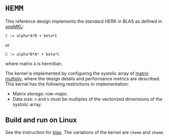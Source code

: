 # `HEMM`

This reference design implements the standard HERK in BLAS as defined in [oneMKL](https://oneapi-src.github.io/oneMKL/domains/blas/hemm.html):

```
C := alpha*A*B + beta*C
```
or
```
C := alpha*B*A* + beta*C
```

where matrix `A` is hermitian.

The kernel is implemented by configuring the systolic array of [matrix multiply](../recnfigurable_matmul/README.md), where the design details and performance metrics are described.
This kernel has the following restrictions in implementation:
* Matrix storage: row-major.
* Data size: `n` and `k` must be multiples of the vectorized dimensions of the systolic array.

## Build and run on Linux

See the instruction for [blas](../README#Build-a-kernel-and-run-on-Linux). The variations of the kernel are `chemm` and `zhemm`.
